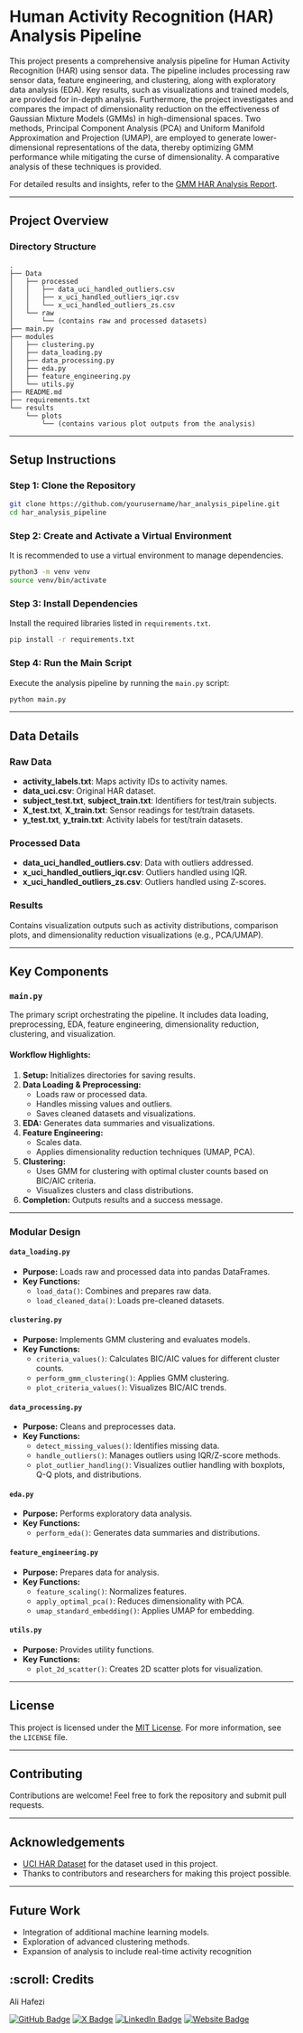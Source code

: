 # Human Activity Recognition (HAR) Analysis Pipeline

This project presents a comprehensive analysis pipeline for Human Activity Recognition (HAR) using sensor data. The pipeline includes processing raw sensor data, feature engineering, and clustering, along with exploratory data analysis (EDA). Key results, such as visualizations and trained models, are provided for in-depth analysis. Furthermore, the project investigates and compares the impact of dimensionality reduction on the effectiveness of Gaussian Mixture Models (GMMs) in high-dimensional spaces. Two methods, Principal Component Analysis (PCA) and Uniform Manifold Approximation and Projection (UMAP), are employed to generate lower-dimensional representations of the data, thereby optimizing GMM performance while mitigating the curse of dimensionality. A comparative analysis of these techniques is provided.

For detailed results and insights, refer to the [GMM HAR Analysis Report](https://alihafezi.site/uci-har-gaussian-mixture-models/).

---

## Project Overview

### Directory Structure

```
.
├── Data
│   ├── processed
│   │   ├── data_uci_handled_outliers.csv
│   │   ├── x_uci_handled_outliers_iqr.csv
│   │   └── x_uci_handled_outliers_zs.csv
│   └── raw
│       └── (contains raw and processed datasets)
├── main.py
├── modules
│   ├── clustering.py
│   ├── data_loading.py
│   ├── data_processing.py
│   ├── eda.py
│   ├── feature_engineering.py
│   └── utils.py
├── README.md
├── requirements.txt
└── results
    └── plots
        └── (contains various plot outputs from the analysis)
```

---

## Setup Instructions

### Step 1: Clone the Repository

```bash
git clone https://github.com/yourusername/har_analysis_pipeline.git
cd har_analysis_pipeline
```

### Step 2: Create and Activate a Virtual Environment

It is recommended to use a virtual environment to manage dependencies.

```bash
python3 -m venv venv
source venv/bin/activate
```

### Step 3: Install Dependencies

Install the required libraries listed in `requirements.txt`.

```bash
pip install -r requirements.txt
```

### Step 4: Run the Main Script

Execute the analysis pipeline by running the `main.py` script:

```bash
python main.py
```

---

## Data Details

### Raw Data
- **activity_labels.txt**: Maps activity IDs to activity names.
- **data_uci.csv**: Original HAR dataset.
- **subject_test.txt**, **subject_train.txt**: Identifiers for test/train subjects.
- **X_test.txt**, **X_train.txt**: Sensor readings for test/train datasets.
- **y_test.txt**, **y_train.txt**: Activity labels for test/train datasets.

### Processed Data
- **data_uci_handled_outliers.csv**: Data with outliers addressed.
- **x_uci_handled_outliers_iqr.csv**: Outliers handled using IQR.
- **x_uci_handled_outliers_zs.csv**: Outliers handled using Z-scores.

### Results
Contains visualization outputs such as activity distributions, comparison plots, and dimensionality reduction visualizations (e.g., PCA/UMAP).

---

## Key Components

### `main.py`

The primary script orchestrating the pipeline. It includes data loading, preprocessing, EDA, feature engineering, dimensionality reduction, clustering, and visualization.

#### Workflow Highlights:
1. **Setup:** Initializes directories for saving results.
2. **Data Loading & Preprocessing:**
   - Loads raw or processed data.
   - Handles missing values and outliers.
   - Saves cleaned datasets and visualizations.
3. **EDA:** Generates data summaries and visualizations.
4. **Feature Engineering:**
   - Scales data.
   - Applies dimensionality reduction techniques (UMAP, PCA).
5. **Clustering:**
   - Uses GMM for clustering with optimal cluster counts based on BIC/AIC criteria.
   - Visualizes clusters and class distributions.
6. **Completion:** Outputs results and a success message.

---

### Modular Design

#### `data_loading.py`
- **Purpose:** Loads raw and processed data into pandas DataFrames.
- **Key Functions:**
  - `load_data()`: Combines and prepares raw data.
  - `load_cleaned_data()`: Loads pre-cleaned datasets.

#### `clustering.py`
- **Purpose:** Implements GMM clustering and evaluates models.
- **Key Functions:**
  - `criteria_values()`: Calculates BIC/AIC values for different cluster counts.
  - `perform_gmm_clustering()`: Applies GMM clustering.
  - `plot_criteria_values()`: Visualizes BIC/AIC trends.

#### `data_processing.py`
- **Purpose:** Cleans and preprocesses data.
- **Key Functions:**
  - `detect_missing_values()`: Identifies missing data.
  - `handle_outliers()`: Manages outliers using IQR/Z-score methods.
  - `plot_outlier_handling()`: Visualizes outlier handling with boxplots, Q-Q plots, and distributions.

#### `eda.py`
- **Purpose:** Performs exploratory data analysis.
- **Key Functions:**
  - `perform_eda()`: Generates data summaries and distributions.

#### `feature_engineering.py`
- **Purpose:** Prepares data for analysis.
- **Key Functions:**
  - `feature_scaling()`: Normalizes features.
  - `apply_optimal_pca()`: Reduces dimensionality with PCA.
  - `umap_standard_embedding()`: Applies UMAP for embedding.

#### `utils.py`
- **Purpose:** Provides utility functions.
- **Key Functions:**
  - `plot_2d_scatter()`: Creates 2D scatter plots for visualization.

---

## License

This project is licensed under the [MIT License](./LICENSE). For more information, see the `LICENSE` file.

---

## Contributing

Contributions are welcome! Feel free to fork the repository and submit pull requests.

---

## Acknowledgements

- [UCI HAR Dataset](https://archive.ics.uci.edu/dataset/240/human+activity+recognition+using+smartphones) for the dataset used in this project.
- Thanks to contributors and researchers for making this project possible.

---

## Future Work

- Integration of additional machine learning models.
- Exploration of advanced clustering methods.
- Expansion of analysis to include real-time activity recognition<!-- CREDITS -->


<h2 id="credits"> :scroll: Credits</h2>

Ali Hafezi

[![GitHub Badge](https://img.shields.io/badge/GitHub-100000?style=for-the-badge&logo=github&logoColor=white)](https://github.com/hafezi-ali)
[![X Badge](https://img.shields.io/badge/X-000000?style=for-the-badge&logo=x&logoColor=white)](https://x.com/hafezi_alii)
[![LinkedIn Badge](https://img.shields.io/badge/LinkedIn-0077B5?style=for-the-badge&logo=linkedin&logoColor=white)](https://www.linkedin.com/in/alihafezii/)
[![Website Badge](https://img.shields.io/badge/Website-4285F4?style=for-the-badge&logo=world&logoColor=white)](https://alihafezi.site)

